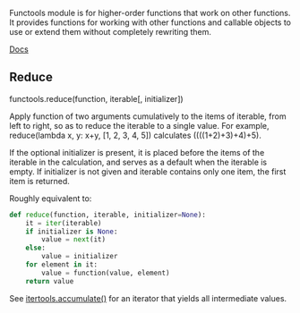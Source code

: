 Functools module is for higher-order functions that work on other functions. It provides functions for working with other functions and callable objects to use or extend them without completely rewriting them.

[Docs](https://docs.python.org/3/library/functools.html)

## Reduce

functools.reduce(function, iterable[, initializer])

Apply function of two arguments cumulatively to the items of iterable, from left to right, so as to reduce the iterable to a single value. For example, reduce(lambda x, y: x+y, [1, 2, 3, 4, 5]) calculates ((((1+2)+3)+4)+5).

If the optional initializer is present, it is placed before the items of the iterable in the calculation, and serves as a default when the iterable is empty. If initializer is not given and iterable contains only one item, the first item is returned.

Roughly equivalent to:

``` py
def reduce(function, iterable, initializer=None):
    it = iter(iterable)
    if initializer is None:
        value = next(it)
    else:
        value = initializer
    for element in it:
        value = function(value, element)
    return value
```

See [itertools.accumulate()](https://docs.python.org/3/library/itertools.html#itertools.accumulate) for an iterator that yields all intermediate values.